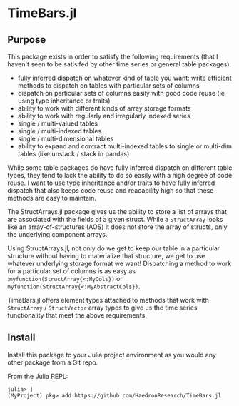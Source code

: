 # TimeBars.jl

## Purpose
This package exists in order to satisfy the following requirements (that I haven't seen to be satisifed by other time series or general table packages):
* fully inferred dispatch on whatever kind of table you want: write efficient methods to dispatch on tables with particular sets of columns
* dispatch on particular sets of columns easily with good code reuse (ie using type inheritance or traits)
* ability to work with different kinds of array storage formats
* ability to work with regularly and irregularly indexed series
* single / multi-valued tables
* single / multi-indexed tables
* single / multi-dimensional tables
* ability to expand and contract multi-indexed tables to single or multi-dim tables (like unstack / stack in pandas)

While some table packages do have fully inferred dispatch on different table types, they tend to lack the ability to do so easily with a high degree of code reuse. I want to use type inheritance and/or traits to have fully inferred dispatch that also keeps code reuse and readability high so that these methods are easy to maintain.

The StructArrays.jl package gives us the ability to store a list of arrays that are associated with the fields of a given struct. While a `StructArray` looks like an array-of-structures (AOS) it does not store the array of structs, only the underlying component arrays.

Using StructArrays.jl, not only do we get to keep our table in a particular structure without having to materialize that structure, we get to use whatever underlying storage format we want! Dispatching a method to work for a particular set of columns is as easy as :`myfunction(StructArray{<:MyCols})` or `myfunction(StructArray{<:MyAbstractCols})`.

TimeBars.jl offers element types attached to methods that work with `StructArray` / `StructVector` array types to give us the time series functionality that meet the above requirements.

## Install
Install this package to your Julia project environment as you would any other package from a Git repo.

From the Julia REPL:
```
julia> ]
(MyProject) pkg> add https://github.com/HaedronResearch/TimeBars.jl
```

<!-- ## Overview -->
<!-- `TimeBars.jl` supplies abstract element types to be used with `StructArray`s (from [StructArrays.jl](https://juliaarrays.github.io/StructArrays.jl/stable/)). As the abstract types move from most to least abstract, they gain functionality and assumptions. --> 

<!-- ### Type Tree and Subtyping -->
<!-- The type tree is a simple line (`Bar` is the root type): -->

<!-- ``` -->
<!-- Bar >: IndexedBar >: SeriesBar >: TimeSeriesBar >: TimeTypeBar -->
<!-- ``` -->

<!-- Subtype them with your own struct element types to gain the functionality. See `src/bar/concrete/ohlc.bar.jl` for a simple example of subtyping a `TimeTypeBar`. -->

<!-- This package is intended mainly for time series use; only the following types are exported: `TimeSeriesBar`, `TimeTypeBar`. The others exist mainly to organize functionality, but can still be subtyped directly if you want (e.g. non-time series or other uniquely indexed observations). View the docstrings of each type for their semantics and other details. -->

<!-- ### `IndexedBar` and `TimeBars.index` -->
<!-- Most useful bars directly or indirectly subtype `IndexedBar`. Any `MyBar <: IndexedBar` must supply methods for a function called `TimeBars.index`. Specifically, the following: -->

<!-- * `TimeBars.index(bar::MyIndexedBar)`: returns index field(s) of a bar -->
<!-- * `TimeBars.index(arr::StructArray{<:MyIndexedBar})`: return index array of a `StructArray{<:IndexedBar}` -->

<!-- For a single-valued index, we just use the values themselves. For a multi-valued index, we use a `NamedTuple` / `StructArray{<:NamedTuple}` though this may change in the future. See the docstring for `IndexedBar` and `TimeBars.index` for more details. --> 

<!-- ### `Base.isvalid` -->
<!-- * Caling `isvalid` on your struct bar type will verify that your type validly implements the parent bar interface. It is good practice to `@assert isvalid(MyBar)` after defining the struct type `MyBar`. -->
<!-- * Calling `isvalid` on an instance of your bar will verify runtime attributes (can be slow). -->

<!-- ### `Base.convert` -->
<!-- `StructArray.jl`'s SOA memory layout makes it simple and efficient to convert between tables. -->
<!-- #### Downconversions -->
<!-- If one struct bar type, `BarA`, is a subset of another struct bar type, `BarB`, then `StructArray{BarB}`->`StructArray{BarA}` is free. This allows us to define our methods which only need the fields of `BarA` and efficiently use them will all superset Bars like `BarB` (`Base.convert` still need to be explicitly called, but wrapper functions dont need to know anything about the content of `BarA` or `BarB`). -->

<!-- #### Upconversions -->
<!-- If you want to convert to a bar with more fields (`StructArray{BarA}`->`StructArray{BarB}`), then you need to define `Base.convert` methods for this purpose. This is also typically a cheap and easy operation with StructArrays. -->
